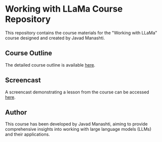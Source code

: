 
# Working with LLaMa Course Repository

This repository contains the course materials for the "Working with LLaMa" course designed and created by Javad Manashti.

## Course Outline

The detailed course outline is available [here](https://github.com/Javad-Manashti/Working-with-LLaMa/blob/main/CourseOutline.md).

## Screencast

A screencast demonstrating a lesson from the course can be accessed [here](https://drive.google.com/file/d/1YOBQLb8nM8OHXzy76Ur2S6Sig0k1tS0E/view?usp=sharing).

## Author

This course has been developed by Javad Manashti, aiming to provide comprehensive insights into working with large language models (LLMs) and their applications.
